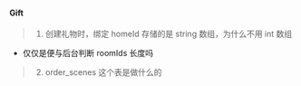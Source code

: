 #### Gift

> 1. 创建礼物时，绑定 homeId 存储的是 string 数组，为什么不用 int 数组

- 仅仅是便与后台判断 roomIds 长度吗

> 2. order_scenes 这个表是做什么的
